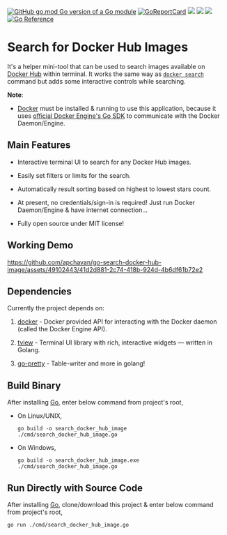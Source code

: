 
[![GitHub go.mod Go version of a Go module](https://img.shields.io/github/go-mod/go-version/gomods/athens.svg)](https://github.com/gomods/athens) [![GoReportCard](https://goreportcard.com/badge/github.com/apchavan/go-search-docker-hub-image)](https://goreportcard.com/report/github.com/apchavan/go-search-docker-hub-image) ![](https://img.shields.io/badge/OS-Linux-orange) ![](https://img.shields.io/badge/OS-macOS-black) ![](https://img.shields.io/badge/OS-Windows-blue) [![Go Reference](https://pkg.go.dev/badge/github.com/apchavan/go-search-docker-hub-image.svg)](https://pkg.go.dev/github.com/apchavan/go-search-docker-hub-image)

# Search for Docker Hub Images

It's a helper mini-tool that can be used to search images available on [Docker Hub](https://hub.docker.com/) within terminal. It works the same way as [`docker search`](https://docs.docker.com/engine/reference/commandline/search/) command but adds some interactive controls while searching.

**Note**:

- [Docker](https://www.docker.com/) must be installed & running to use this application, because it uses [official Docker Engine's Go SDK](https://docs.docker.com/engine/api/sdk/) to communicate with the Docker Daemon/Engine.

## Main Features

- Interactive terminal UI to search for any Docker Hub images.

- Easily set filters or limits for the search.

- Automatically result sorting based on highest to lowest stars count.

- At present, no credentials/sign-in is required! Just run Docker Daemon/Engine & have internet connection...

- Fully open source under MIT license!

## Working Demo

https://github.com/apchavan/go-search-docker-hub-image/assets/49102443/41d2d881-2c74-418b-924d-4b6df61b72e2

## Dependencies

Currently the project depends on:

1. [docker](https://docs.docker.com/engine/api/sdk/) - Docker provided API for interacting with the Docker daemon (called the Docker Engine API).

2. [tview](https://github.com/rivo/tview) - Terminal UI library with rich, interactive widgets — written in Golang.

3. [go-pretty](https://github.com/jedib0t/go-pretty) - Table-writer and more in golang!

## Build Binary

After installing [Go](https://go.dev), enter below command from project's root,

- On Linux/UNIX,

    `go build -o search_docker_hub_image ./cmd/search_docker_hub_image.go`

- On Windows,

    `go build -o search_docker_hub_image.exe ./cmd/search_docker_hub_image.go`

## Run Directly with Source Code

After installing [Go](https://go.dev), clone/download this project & enter below command from project's root,

`go run ./cmd/search_docker_hub_image.go`
